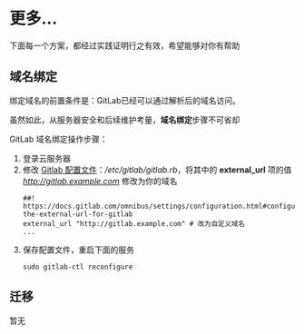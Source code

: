 # 更多...

下面每一个方案，都经过实践证明行之有效，希望能够对你有帮助

## 域名绑定

绑定域名的前置条件是：GitLab已经可以通过解析后的域名访问。  

虽然如此，从服务器安全和后续维护考量，**域名绑定**步骤不可省却  

GitLab 域名绑定操作步骤：

1. 登录云服务器
2. 修改 [Gitlab 配置文件](/zh/stack-components.md#gitlab)：*/etc/gitlab/gitlab.rb*，将其中的 **external_url** 项的值 *http://gitlab.example.com* 修改为你的域名
   ```text
   ##! https://docs.gitlab.com/omnibus/settings/configuration.html#configuring-the-external-url-for-gitlab
   external_url "http://gitlab.example.com" # 改为自定义域名
   ...
   ```
3. 保存配置文件，重启下面的服务
   ```
   sudo gitlab-ctl reconfigure
   ```


## 迁移

暂无

